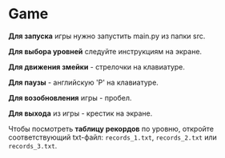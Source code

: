 # Game

**Для запуска** игры нужно запустить main.py из папки src.

**Для выбора уровней** следуйте инструкциям на экране.

**Для движения змейки** - стрелочки на клавиатуре.

**Для паузы** - английскую 'P' на клавиатуре.

**Для возобновления** игры - пробел.

**Для выхода** из игры - крестик на экране.

Чтобы посмотреть **таблицу рекордов** по уровню, откройте соответствующий txt-файл: `records_1.txt`, `records_2.txt` или `records_3.txt`.
